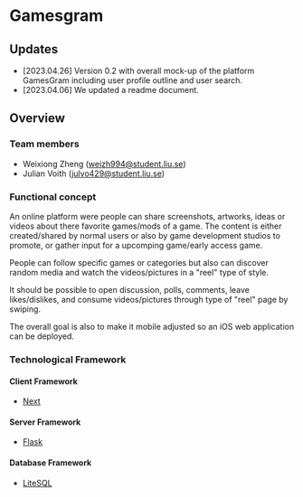 # Gamesgram

## Updates

- [2023.04.26] Version 0.2 with overall mock-up of the platform GamesGram including user profile outline and user search.
- [2023.04.06] We updated a readme document.

## Overview

### Team members

- Weixiong Zheng (weizh994@student.liu.se)
- Julian Voith (julvo429@student.liu.se)

### Functional concept
An online platform were people can share screenshots, artworks, ideas or videos about there favorite games/mods of a game. 
The content is either created/shared by normal users or also by game development studios to promote, or gather input for a upcomping game/early access game. 

People can follow specific games or categories but also can discover random media and watch the videos/pictures in a "reel" type of style.

It should be possible to open discussion, polls, comments, leave likes/dislikes, and consume videos/pictures through type of "reel" page by swiping.

The overall goal is also to make it mobile adjusted so an iOS web application can be deployed.

### Technological Framework

#### Client Framework

- [Next](https://nextjs.org/)

#### Server Framework

- [Flask](https://flask.palletsprojects.com/)

#### Database Framework

- [LiteSQL](https://litesql.org/)


